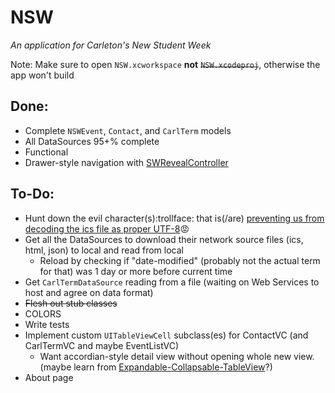 NSW
===
*An application for Carleton's New Student Week*

Note: Make sure to open ```NSW.xcworkspace``` **not** ~~```NSW.xcodeproj```~~, otherwise the app won't build

Done:
---
- Complete ```NSWEvent```, ```Contact```, and ```CarlTerm``` models
- All DataSources 95+% complete
- Functional
- Drawer-style navigation with [SWRevealController](https://github.com/John-Lluch/SWRevealViewController)

To-Do:
---
- Hunt down the evil character(s):trollface: that is(/are) [preventing us from decoding the ics file as proper UTF-8](https://github.com/BTIN/NSW/blob/master/NSW/EventDataSource.m#L29-L30):rage:
- Get all the DataSources to download their network source files (ics, html, json) to local and read from local
  - Reload by checking if "date-modified" (probably not the actual term for that) was 1 day or more before current time
- Get ```CarlTermDataSource``` reading from a file (waiting on Web Services to host and agree on data format)
- ~~Flesh out stub classes~~
- COLORS 
- Write tests
- Implement custom ```UITableViewCell``` subclass(es) for ContactVC (and CarlTermVC and maybe EventListVC)
  - Want accordian-style detail view without opening whole new view. (maybe learn from [Expandable-Collapsable-TableView](https://github.com/singhson/Expandable-Collapsable-TableView)?)
- About page

